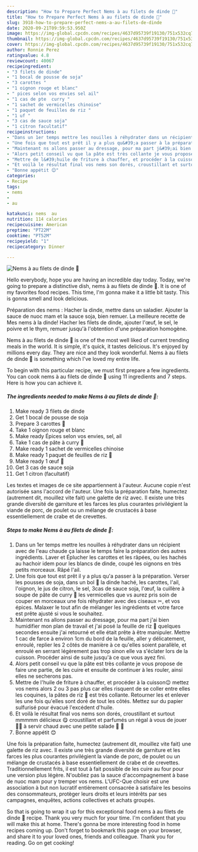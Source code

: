 ```yaml
---
description: "How to Prepare Perfect Nems à au filets de dinde 🍗"
title: "How to Prepare Perfect Nems à au filets de dinde 🍗"
slug: 3918-how-to-prepare-perfect-nems-a-au-filets-de-dinde
date: 2020-09-21T09:59:53.950Z
image: https://img-global.cpcdn.com/recipes/4637d95739f19130/751x532cq70/nems-a-au-filets-de-dinde-🍗-photo-principale-de-la-recette.jpg
thumbnail: https://img-global.cpcdn.com/recipes/4637d95739f19130/751x532cq70/nems-a-au-filets-de-dinde-🍗-photo-principale-de-la-recette.jpg
cover: https://img-global.cpcdn.com/recipes/4637d95739f19130/751x532cq70/nems-a-au-filets-de-dinde-🍗-photo-principale-de-la-recette.jpg
author: Ronnie Perez
ratingvalue: 4.8
reviewcount: 40067
recipeingredient:
- "3 filets de dinde"
- "1 bocal de pousse de soja"
- "3 carottes "
- "1 oignon rouge et blanc"
- " pices selon vos envies sel ail"
- "1 cas de pte  curry "
- "1 sachet de vermicelles chinoise"
- "1 paquet de feuilles de riz "
- "1 uf "
- "3 cas de sauce soja"
- "1 citron facultatif"
recipeinstructions:
- "Dans un 1er temps mettre les nouilles à réhydrater dans un récipient avec de l&#39;eau chaude ça laisse le temps faire la préparation des autres ingrédients. Laver et Éplucher les carottes et les râpées, ou les hachés au hachoir idem pour les blancs de dinde, coupé les oignons en très petits morceaux. Râpé l&#39;ail."
- "Une fois que tout est prêt il y a plus qu&#39;a passer à la préparation. Verser les pousses de soja, dans un bol 🥣 la dinde haché, les carottes, l&#39;ail, l&#39;oignon, le jus de citron, le sel, 3cas de sauce soja, l&#39;œuf, la cuillère à soupe de pâte de curry 🥘 les vermicelles que vs aurez pris soin de couper en morceaux une fois réhydrater avec des ciseaux ✂, et vos épices. Malaxer le tout afin de mélanger les ingrédients et votre farce est prête ajusté si vous le souhaitez."
- "Maintenant ns allons passer au dressage, pour ma part j&#39;ai bien humidifier mon plan de travail et j&#39;ai posé la feuille de riz 🍚 quelques secondes ensuite j&#39;ai retourné et elle était prête à être manipuler. Mettre 1 cac de farce à environ 1cm du bord de la feuille, aller y délicatement, enroulé, replier les 2 côtés de manière à ce qu&#39;elles soient parallèle, et enroulé en serrant légèrement pas trop sinon elle va s&#39;éclater lors de la cuisson. Procéder ainsi de suite jusqu&#39;à ce que vous ayez fini."
- "Alors petit conseil vu que la pâte est très collante je vous propose de faire une partie, de les cuire et ensuite de continuer à les rouler, ainsi elles ne secherons pas."
- "Mettre de l&#39;huile de friture à chauffer, et procéder à la cuisson😉 mettez vos nems alors 2 ou 3 pas plus car elles risquent de se coller entre elles les coquines, la pâtes de riz 🍚 est très collante. Retourner les et enlever les une fois qu&#39;elles sont doré de tout les côtés. Mettez sur du papier sulfurisé pour évacué l&#39;excédent d&#39;huile."
- "Et voilà le résultat final vos nems son dorés, croustillant et surtout mmmmm délicieux 😋 croustillant et parfumés un régal à vous de jouer 👌🏾 à servir chaud avec une petite salade 🥗 🍷"
- "Bonne appétit 😊"
categories:
- Recipe
tags:
- nems
- 
- au

katakunci: nems  au 
nutrition: 114 calories
recipecuisine: American
preptime: "PT22M"
cooktime: "PT52M"
recipeyield: "1"
recipecategory: Dinner

---
```



![Nems à au filets de dinde 🍗](https://img-global.cpcdn.com/recipes/4637d95739f19130/751x532cq70/nems-a-au-filets-de-dinde-🍗-photo-principale-de-la-recette.jpg)

Hello everybody, hope you are having an incredible day today. Today, we're going to prepare a distinctive dish, nems à au filets de dinde 🍗. It is one of my favorites food recipes. This time, I'm gonna make it a little bit tasty. This is gonna smell and look delicious.

Préparation des nems : Hacher la dinde, mettre dans un saladier. Ajouter la sauce de nuoc mam et la sauce soja, bien remuer. La meilleure recette de Mes nems à la dinde! Hacher les filets de dinde, ajouter l&#39;œuf, le sel, le poivre et le thym, remuer jusqu&#39;à l&#39;obtention d&#39;une préparation homogène.

Nems à au filets de dinde 🍗 is one of the most well liked of current trending meals in the world. It is simple, it's quick, it tastes delicious. It's enjoyed by millions every day. They are nice and they look wonderful. Nems à au filets de dinde 🍗 is something which I've loved my entire life.


To begin with this particular recipe, we must first prepare a few ingredients. You can cook nems à au filets de dinde 🍗 using 11 ingredients and 7 steps. Here is how you can achieve it.

<!--inarticleads1-->

##### The ingredients needed to make Nems à au filets de dinde 🍗:

1. Make ready 3 filets de dinde
1. Get 1 bocal de pousse de soja
1. Prepare 3 carottes 🥕
1. Take 1 oignon rouge et blanc
1. Make ready  Épices selon vos envies, sel, ail
1. Take 1 cas de pâte à curry 🥘
1. Make ready 1 sachet de vermicelles chinoise
1. Make ready 1 paquet de feuilles de riz 🍚
1. Make ready 1 œuf 🥚
1. Get 3 cas de sauce soja
1. Get 1 citron (facultatif)


Les textes et images de ce site appartiennent à l&#39;auteur. Aucune copie n&#39;est autorisée sans l&#39;accord de l&#39;auteur. Une fois la préparation faite, humectez (autrement dit, mouillez vite fait) une galette de riz avec. Il existe une très grande diversité de garniture et les farces les plus courantes privilégient la viande de porc, de poulet ou un mélange de crustacés à base essentiellement de crabe et de crevettes. 

<!--inarticleads2-->

##### Steps to make Nems à au filets de dinde 🍗:

1. Dans un 1er temps mettre les nouilles à réhydrater dans un récipient avec de l&#39;eau chaude ça laisse le temps faire la préparation des autres ingrédients. Laver et Éplucher les carottes et les râpées, ou les hachés au hachoir idem pour les blancs de dinde, coupé les oignons en très petits morceaux. Râpé l&#39;ail.
1. Une fois que tout est prêt il y a plus qu&#39;a passer à la préparation. Verser les pousses de soja, dans un bol 🥣 la dinde haché, les carottes, l&#39;ail, l&#39;oignon, le jus de citron, le sel, 3cas de sauce soja, l&#39;œuf, la cuillère à soupe de pâte de curry 🥘 les vermicelles que vs aurez pris soin de couper en morceaux une fois réhydrater avec des ciseaux ✂, et vos épices. Malaxer le tout afin de mélanger les ingrédients et votre farce est prête ajusté si vous le souhaitez.
1. Maintenant ns allons passer au dressage, pour ma part j&#39;ai bien humidifier mon plan de travail et j&#39;ai posé la feuille de riz 🍚 quelques secondes ensuite j&#39;ai retourné et elle était prête à être manipuler. Mettre 1 cac de farce à environ 1cm du bord de la feuille, aller y délicatement, enroulé, replier les 2 côtés de manière à ce qu&#39;elles soient parallèle, et enroulé en serrant légèrement pas trop sinon elle va s&#39;éclater lors de la cuisson. Procéder ainsi de suite jusqu&#39;à ce que vous ayez fini.
1. Alors petit conseil vu que la pâte est très collante je vous propose de faire une partie, de les cuire et ensuite de continuer à les rouler, ainsi elles ne secherons pas.
1. Mettre de l&#39;huile de friture à chauffer, et procéder à la cuisson😉 mettez vos nems alors 2 ou 3 pas plus car elles risquent de se coller entre elles les coquines, la pâtes de riz 🍚 est très collante. Retourner les et enlever les une fois qu&#39;elles sont doré de tout les côtés. Mettez sur du papier sulfurisé pour évacué l&#39;excédent d&#39;huile.
1. Et voilà le résultat final vos nems son dorés, croustillant et surtout mmmmm délicieux 😋 croustillant et parfumés un régal à vous de jouer 👌🏾 à servir chaud avec une petite salade 🥗 🍷
1. Bonne appétit 😊


Une fois la préparation faite, humectez (autrement dit, mouillez vite fait) une galette de riz avec. Il existe une très grande diversité de garniture et les farces les plus courantes privilégient la viande de porc, de poulet ou un mélange de crustacés à base essentiellement de crabe et de crevettes. Traditionnellement frits, il est tout à fait possible de les cuire au four pour une version plus légère. N&#39;oubliez pas la sauce d&#39;accompagnement à base de nuoc mam pour y tremper vos nems. L&#39;UFC-Que choisir est une association à but non lucratif entièrement consacrée à satisfaire les besoins des consommateurs, protèger leurs droits et leurs intérêts par ses campagnes, enquêtes, actions collectives et achats groupés. 

So that is going to wrap it up for this exceptional food nems à au filets de dinde 🍗 recipe. Thank you very much for your time. I'm confident that you will make this at home. There's gonna be more interesting food in home recipes coming up. Don't forget to bookmark this page on your browser, and share it to your loved ones, friends and colleague. Thank you for reading. Go on get cooking!
